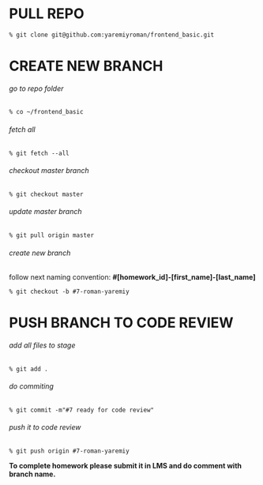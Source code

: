 # PULL REPO
```
% git clone git@github.com:yaremiyroman/frontend_basic.git
```

# CREATE NEW BRANCH
###### go to repo folder
```
% co ~/frontend_basic
```
###### fetch all
```
% git fetch --all 
```
###### checkout master branch
```
% git checkout master 
```
###### update master branch
```
% git pull origin master 
```
###### create new branch 
follow next naming convention:
**#[homework_id]-[first_name]-[last_name]**
```
% git checkout -b #7-roman-yaremiy
```

# PUSH BRANCH TO CODE REVIEW
###### add all files to stage
```
% git add .
```
###### do commiting
```
% git commit -m"#7 ready for code review"
```
###### push it to code review
```
% git push origin #7-roman-yaremiy
```

**To complete homework please submit it in LMS and do comment with branch name.**
